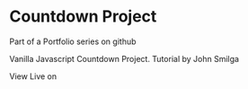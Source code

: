 # Countdown Project
Part of a Portfolio series on github

Vanilla Javascript Countdown Project. Tutorial by John Smilga

View Live on 
